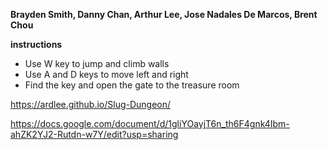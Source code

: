 **Brayden Smith, Danny Chan, Arthur Lee, Jose Nadales De Marcos, Brent Chou**  
  
**instructions**  
- Use W key to jump and climb walls
- Use A and D keys to move left and right
- Find the key and open the gate to the treasure room


https://ardlee.github.io/Slug-Dungeon/ 
  

https://docs.google.com/document/d/1gliYOayjT6n_th6F4gnk4Ibm-ahZK2YJ2-Rutdn-w7Y/edit?usp=sharing 
